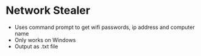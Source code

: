 # Network Stealer <br>
- Uses command prompt to get wifi passwords, ip address and computer name <br>
- Only works on Windows <br>
- Output as .txt file
